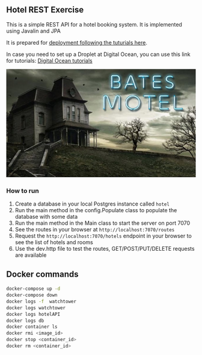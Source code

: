 ## Hotel REST Exercise

This is a simple REST API for a hotel booking system. 
It is implemented using Javalin and JPA

It is prepared for [deployment following the tuturials here](https://dat3cph.github.io/material/deployment/exercises/full-pipeline/).

In case you need to set up a Droplet at Digital Ocean, 
you can use this link for tutorials: [Digital Ocean tutorials](https://dat3cph.github.io/material/toolbox/deployment/digitalocean-signup/)

![Hotel](./docs/bates_hotel.jpg)

### How to run

1. Create a database in your local Postgres instance called `hotel`
2. Run the main method in the config.Populate class to populate the database with some data
3. Run the main method in the Main class to start the server on port 7070
4. See the routes in your browser at `http://localhost:7070/routes`
5. Request the `http://localhost:7070/hotels` endpoint in your browser to see the list of hotels and rooms
6. Use the dev.http file to test the routes, GET/POST/PUT/DELETE requests are available

## Docker commands

```bash
docker-compose up -d
docker-compose down
docker logs -f  watchtower
docker logs watchtower
docker logs hotelAPI
docker logs db
docker container ls
docker rmi <image_id>
docker stop <container_id>
docker rm <container_id>
```
